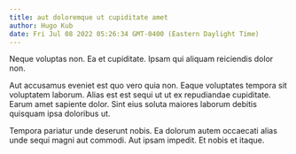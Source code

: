 ```yaml
---
title: aut doloremque ut cupiditate amet
author: Hugo Kub
date: Fri Jul 08 2022 05:26:34 GMT-0400 (Eastern Daylight Time)
---
```

Neque voluptas non. Ea et cupiditate. Ipsam qui aliquam reiciendis dolor non.

 Aut accusamus eveniet est quo vero quia non. Eaque voluptates tempora sit voluptatem laborum. Alias est est sequi ut ut ex repudiandae cupiditate. Earum amet sapiente dolor. Sint eius soluta maiores laborum debitis quisquam ipsa doloribus ut.

 Tempora pariatur unde deserunt nobis. Ea dolorum autem occaecati alias unde sequi magni aut commodi. Aut ipsam impedit. Et nobis et itaque.